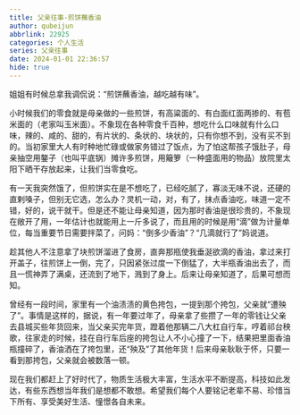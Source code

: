 ```yaml
---
title: 父亲往事-煎饼蘸香油
author: qubeijun
abbrlink: 22925
categories: 个人生活
series: 父亲往事
date: 2024-01-01 22:36:57
hide: true
---
```

姐姐有时候总拿我调侃说：“煎饼蘸香油，越吃越有味”。

小时候我们的零食就是母亲做的一些煎饼，有高粱面的、有白面红面两掺的、有苞米面的（老家叫玉米面）。不象现在各种零食千百种，想吃什么口味就有什么口味，辣的、咸的、甜的，有片状的、条状的、块状的，只有你想不到，没有买不到的。当初家里大人有时种地忙碌或做家务错过了饭点，为了怕这帮孩子饿肚子，母亲抽空用鏊子（也叫平底锅）摊许多煎饼，用簸箩（一种盛面用的物品）放院里太阳下晒干存放起来，让我们当零食吃。

有一天我突然饿了，但煎饼实在是不想吃了，已经吃腻了，寡淡无味不说，还硬的直剌嗓子，但别无它选，怎么办？灵机一动，对，有了，抹点香油吃，味道一定不错，好的，说干就干。但是还不能让母亲知道，因为那时香油是很珍贵的，不象现在敞开了用，一年估计也就能用上一斤多说了，而且用的时候是用“滴”做为计量单位，每当重要节日需要拌菜了，问妈：“倒多少香油”？“几滴就行了”妈说道。

趁其他人不注意拿了块煎饼溜进了食房，直奔那瓶使我垂涎欲滴的香油，拿过来打开盖子，往煎饼上一倒，完了，只因紧张过度一下倒猛了，大半瓶香油出去了，而且一慌神弄了满桌，还流到了地下，溅到了身上。后来让母亲知道了，后果可想而知。

曾经有一段时间，家里有一个油渍渍的黄色挎包，一提到那个挎包，父亲就“遭殃了”。事情是这样的，据说，有一年要过年了，母亲拿了些攒了一年的零钱让父亲去县城买些年货回来，当父亲买完年货，蹬着他那辆二八大杠自行车，哼着祁台秧歌，往家走的时候，挂在自行车后座的挎包让人不小心撞了一下，结果把里面香油瓶撞碎了，香油洒在了挎包里，还“殃及”了其他年货！后来母亲耿耿于怀，只要一看到那挎包，父亲就会被数落一顿。

现在我们都赶上了好时代了，物质生活极大丰富，生活水平不断提高，科技如此发达，有些东西想当年我们是想都不敢想。希望我们每个人要铭记老辈不易、珍惜当下所有、享受美好生活、憧憬各自未来。